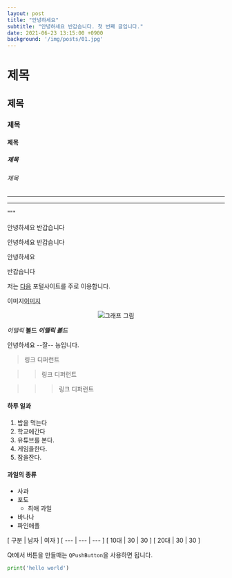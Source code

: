 ```yaml
---
layout: post
title: "안녕하세요"
subtitle: "안녕하세요 반갑습니다. 첫 번째 글입니다."
date: 2021-06-23 13:15:00 +0900
background: '/img/posts/01.jpg'
---
```

# 제목

## 제목

### 제목

#### 제목

##### 제목

###### 제목

---

***

"""

안녕하세요 반갑습니다

안녕하세요
반갑습니다

안녕하세요

반갑습니다

저는 [다음](http://daum.net) 포털사이트를 주로 이용합니다.

이미지[이미지](https://img1.daumcdn.net/thumb/R720x0.q80/?scode=mtistory2&fname=http%3A%2F%2Fcfile7.uf.tistory.com%2Fimage%2F24283C3858F778CA2EFABE)

<p style ="text-align:center;"><img src="https://img1.daumcdn.net/thumb/R720x0.q80/?scode=mtistory2&fname=http%3A%2F%2Fcfile7.uf.tistory.com%2Fimage%2F24283C3858F778CA2EFABE" alt="그래프 그림">
</p>

*이텔릭* **볼드** ***이텔릭 볼드***

안녕하세요 --잘-- 뇽입니다.

> 링크 디퍼런트

>> 링크 디퍼런트

>>> 링크 디퍼런트

#### 하루 일과

1. 밥을 먹는다
1. 학교에간다
1. 유튜브를 본다.
1. 게임을한다.
1. 잠을잔다.

#### 과일의 종류

- 사과
- 포도
  - 최애 과일
- 바나나
- 파인애플

[ 구분 | 남자 | 여자 ]
[ --- | --- | --- ]
[ 10대 | 30 | 30 ]
[ 20대 | 30 | 30 ]

Qt에서 버튼을 만들때는 `QPushButton`을 사용하면 됩니다.

```python
print('hello world')
```




